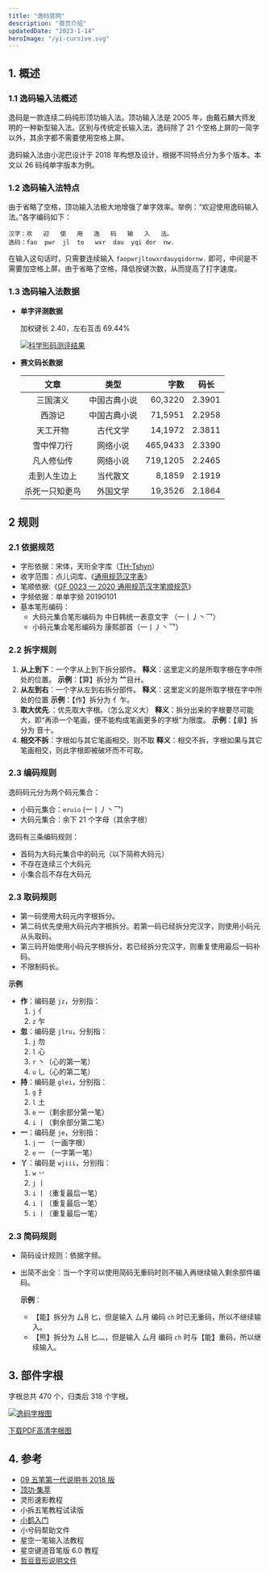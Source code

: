 ```yaml
---
title: "逸码官网"
description: "首页介绍"
updatedDate: "2023-1-14"
heroImage: "/yi-cursive.svg"
---
```


## 1. 概述
### 1.1 逸码输入法概述
逸码是一款连续二码纯形顶功输入法。顶功输入法是 2005 年，由戴石麟大师发明的一种新型输入法。区别与传统定长输入法，逸码除了 21 个空格上屏的一简字以外，其余字都不需要使用空格上屏。

逸码输入法由小泥巴设计于 2018 年构想及设计，根据不同特点分为多个版本。本文以 26 码纯单字版本为例。

### 1.2 逸码输入法特点
由于省略了空格，顶功输入法极大地增强了单字效率。举例：“欢迎使用逸码输入法。”各字编码如下：
```
汉字：欢   迎   使   用   逸   码   输   入   法。
逸码：fao  pwr  jl  to   wxr  dau  yqi dor  nw.
```
在输入这句话时，只需要连续输入 `faopwrjltowxrdauyqidornw.` 即可，中间是不需要加空格上屏。由于省略了空格，降低按键次数，从而提高了打字速度。

### 1.3 逸码输入法数据
- **单字评测数据**
  
  加权键长 2.40，左右互击 69.44%

  [![科学形码测评结果](/yima/V20/measure.webp)](/yima/V20/measure.webp)

- **赛文码长数据**

  |文章|类型|字数|码长|
  |:-:|:-:|--:|:-:|
  | 三国演义 | 中国古典小说 | 60,3220 | 2.3901|
  | 西游记 | 中国古典小说 | 71,5951 | 2.2958|
  | 天工开物 | 古代文学 | 14,1972 | 2.3811|
  | 雪中悍刀行 | 网络小说 | 465,9433 | 2.3390|
  | 凡人修仙传| 网络小说 | 719,1205 | 2.2465|
  | 走到人生边上 | 当代散文 |8,1859 | 2.1919|
  |杀死一只知更鸟| 外国文学 | 19,3526 | 2.1864|

## 2 规则
### 2.1 依据规范
- 字形依据：宋体，天珩全字库（[TH-Tshyn](http://cheonhyeong.com/Simplified/download.html)）
- 收字范围：点儿词库、《[通用规范汉字表](http://www.moe.gov.cn/jyb_sjzl/ziliao/A19/201306/t20130601_186002.html)》
- 笔顺依据:《[GF 0023 — 2020 通用规范汉字笔顺规范](http://www.moe.gov.cn/jyb_sjzl/ziliao/A19/202103/t20210318_520473.html)》
- 字频依据：单单字频 20190101
- 基本笔形编码：
  -  大码元集合笔形编码为 中日韩统一表意文字 （<span class="zigenfont">一丨丿丶乛</span>）
  -  小码元集合笔形编码为 康熙部首（<span class="zigenfont">⼀⼁⼃⼂⺂</span>）

### 2.2 拆字规则

1. **从上到下**：一个字从上到下拆分部件。
**释义**：这里定义的是所取字根在字中所处的位置。
**示例**：【算】拆分为 <span class="zigenfont">⺮目廾</span>。
2. **从左到右**：一个字从左到右拆分部件。
**释义**：这里定义的是所取字根在字中所处的位置
**示例**：【作】拆分为 <span class="zigenfont">亻乍</span>。
3. **取大优先**.：优先取大字根。（怎么定义大）
**释义**：拆分出来的字根要尽可能大，即“再添一个笔画，便不能构成笔画更多的字根”为限度。
**示例**：【章】拆分为 <span class="zigenfont">音十</span>。
4. **相交不拆**：字根如与其它笔画相交，则不取
**释义**：相交不拆，字根如果与其它笔画相交，则此字根即被破坏而不可取。

### 2.3 编码规则
逸码码元分为两个码元集合：

* 小码元集合：`eruio` (<span class="zigenfont">一丨丿丶⺂</span>)
* 大码元集合：余下 21 个字母（其余字根）

逸码有三条编码规则：

* 首码为大码元集合中的码元（以下简称大码元）
* 不存在连续三个大码元
* 小集合后不存在大码元

### 2.3 取码规则
* 第一码使用大码元内字根拆分。
* 第二码优先使用大码元内字根拆分。若第一码已经拆分完汉字，则使用小码元从头取码。
* 第三码开始使用小码元字根拆分，若已经拆分完汉字，则重复使用最后一码补码。
* 不限制码长。

**示例**
* **作**：编码是 `jz`，分别指：
  1. `j` <span class="zigenfont">亻</span>
  2. `z` <span class="zigenfont">乍 </span>
* **忽**：编码是 `jlru`，分别指：
  1. `j` <span class="zigenfont">勿</span>
  2. `l` <span class="zigenfont">心</span>
  3. `r` <span class="zigenfont">丶</span>（心的第一笔）
  4. `u` <span class="zigenfont">乚</span>（心的第二笔）
* **持**：编码是 `glei`，分别指：
  1. `g` <span class="zigenfont">扌</span>
  2. `l` <span class="zigenfont">土</span>
  3. `e` <span class="zigenfont">一</span>（剩余部分第一笔）
  4. `i` <span class="zigenfont">丨</span>（剩余部分第二笔）
* **一**：编码是 `je`，分别指：
  1. `j` <span class="zigenfont">一</span> （一画字根）
  2. `e` <span class="zigenfont">一</span> （一字第一笔）
* **丫**：编码是 `wjiii`，分别指：
  1. `w` <span class="zigenfont">丷</span>
  2. `j` <span class="zigenfont">丨</span>
  3. `i` <span class="zigenfont">丨</span>（重复最后一笔）
  4. `i` <span class="zigenfont">丨</span>（重复最后一笔）
  5. `i` <span class="zigenfont">丨</span>（重复最后一笔）

### 2.3 简码规则
- 简码设计规则：依据字频。
- 出简不出全：当一个字可以使用简码无重码时则不输入再继续输入剩余部件编码。

  **示例**：
  - 【能】拆分为 <span class="zigenfont">厶⺝匕</span>，但是输入 <span class="zigenfont">厶月</span> 编码 `ch` 时已无重码，所以不继续输入。
  - 【熊】拆分为 <span class="zigenfont">厶⺝匕灬</span>，但是输入 <span class="zigenfont">厶月</span> 编码 `ch` 时与【能】重码，所以继续输入。

## 3. 部件字根
字根总共 470 个，归类后 318 个字根。

[![逸码字根图](/yima/V20/V20-kbd.webp)](/yima/V20/V20-kbd.webp)

<a class="button is-small is-light" href="/yima/V20/V20-kbd.pdf" target="_blank" download="逸码V20字根图矢量图.pdf">下载PDF高清字根图</a>

## 4. 参考
- [09 五笔第一代说明书 2018 版](http://gaokuan.ysepan.com/)
- [顶功·集萃](https://ding.tansongchen.com/)
- 灵形速影教程
- 小拆五笔教程试读版
- [小鹤入门](https://help.flypy.com/#/)
- 小兮码帮助文件
- 星空一笔输入法教程
- 星空键道音笔版 6.0 教程
- [哲豆音形说明文件](http://zzdzzd.ysepan.com/)